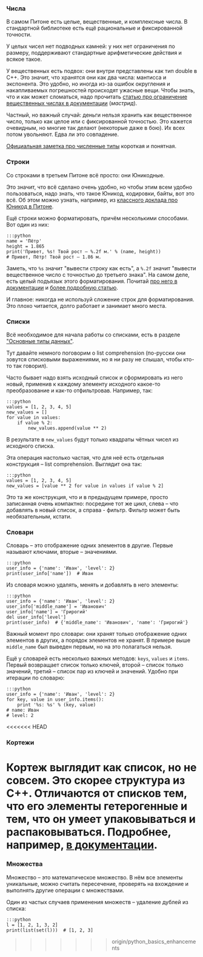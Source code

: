 ### Числа

В самом Питоне есть целые, вещественные, и комплексные числа. В стандартной библиотеке есть ещё рациональные и
фиксированной точности.

У целых чисел нет подводных камней: у них нет ограничения по размеру, поддерживают стандартные арифметические действия
и всякое такое.

У вещественных есть подвох: они внутри представлены как тип double в С++. Это значит, что хранятся они как два числа:
мантисса и экспонента. Это удобно, но иногда из-за ошибок округления и накапливаемых погрешностей происходят ужасные вещи.
Чтобы знать, что и как может сломаться, надо прочитать
[статью про ограничение вещественных числах в документации](https://docs.python.org/3.5/tutorial/floatingpoint.html)
(*мастрид*).

Частный, но важный случай: деньги нельзя хранить как вещественное число, только как целое или с фиксированной точностью.
Это кажется очевидным, но многие так делают (некоторые даже в бою). Их всех потом увольняют. Едва ли это совпадение.

[Официальная заметка про численные типы](https://docs.python.org/3.5/library/stdtypes.html#numeric-types-int-float-complex)
короткая и понятная.


### Строки

Со строками в третьем Питоне всё просто: они Юникодные.

Это значит, что всё сделано очень удобно, но чтобы этим всем удобно пользоваться, надо знать, что такое Юникод, кодировки,
байты, вот это всё. Об этом можно узнать, например, из [классного доклада про Юникод в Питоне](https://www.youtube.com/watch?v=sgHbC6udIqc).

Ещё строки можно форматировать, причём несколькими способами. Вот один из них:

    :::python
    name = 'Пётр'
    height = 1.865
    print('Привет, %s! Твой рост – %.2f м.' % (name, height))
    # Привет, Пётр! Твой рост – 1.86 м.

Заметь, что `%s` значит "вывести строку как есть", а `%.2f` значит "вывести вещественное число 
с точностью до третьего знака". На самом деле, есть целый подъязык этого форматирования. Почитай 
[про него в документации](https://docs.python.org/3.1/library/string.html#format-specification-mini-language)
и [более подробную статью](https://pyformat.info/).

И главное: никогда не используй сложение строк для форматирования. Это плохо читается, долго работает и занимает
много места.


### Списки

Всё необходимое для начала работы со списками, есть в разделе ["Основные типы данных"](http://devman.org/encyclopedia/python_basics/python_basics_base_types/).

Тут давайте немного поговорим о list comprehension (по-русски они зовутся списковыми выражениями, но я ни разу не слышал,
чтобы кто-то так говорил).

Часто бывает надо взять исходный список и сформировать из него новый, применив к каждому элементу исходного
какое-то преобразование и как-то отфильтровав. Например, так:

    :::python
    values = [1, 2, 3, 4, 5]
    new_values = []
    for value in values:
        if value % 2:
            new_values.append(value ** 2)

В результате в `new_values` будут только квадраты чётных чисел из исходного списка.
 
Эта операция настолько частая, что для неё есть отдельная конструкция – list comprehension. Выглядит она так:

    :::python
    values = [1, 2, 3, 4, 5]
    new_values = [value ** 2 for value in values if value % 2]

Это та же конструкция, что и в предыдущем примере, просто записанная очень компактно: посредине тот же цикл,
слева – что добавлять в новый список, а справа - фильтр. Фильтр может быть необязательным, кстати.

### Словари

Словарь – это отображение одних элементов в другие. Первые называют ключами, вторые – значениями.

    :::python
    user_info = {'name': 'Иван', 'level': 2}
    print(user_info['name'])  # Иван


Из словаря можно удалять, менять и добавлять в него элементы:

    :::python
    user_info = {'name': 'Иван', 'level': 2}
    user_info['middle_name'] = 'Иванович'
    user_info['name'] = 'Грирогий'
    del user_info['level']
    print(user_info)  # {'middle_name': 'Иванович', 'name': 'Грирогий'}

Важный момент про словари: они хранят только отображение одних элементов в других, а порядок элементов не хранят.
В примере выше `middle_name` был выведен первым, но на это полагаться нельзя.

Ещё у словарей есть несколько важных методов: `keys`, `values` и `items`. Первый возвращает список только ключей, 
второй – список только значений, третий – список пар из ключей и значений. Удобно при итерации по словарю:

    :::python
    user_info = {'name': 'Иван', 'level': 2}
    for key, value in user_info.items():
        print '%s: %s' % (key, value)
    # name: Иван
    # level: 2

<<<<<<< HEAD

### Кортежи

Кортеж выглядит как список, но не совсем. Это скорее структура из C++.
Отличаются от списков тем, что его элементы гетерогенные и тем, что он умеет упаковываться и распаковываться.
Подробнее, например, [в документации](https://docs.python.org/2/tutorial/datastructures.html#tuples-and-sequences).
=======
### Множества

Множество – это математическое множество. В нём все элементы уникальные, можно считать пересечение,
проверять на вхождение и выполнять другие операции с множествами. 

Один из частых случаев применения множеств – удаление дублей из списка:

    :::python
    l = [1, 2, 1, 3, 2]
    print(list(set(l)))  # [1, 2, 3]
>>>>>>> origin/python_basics_enhancements
